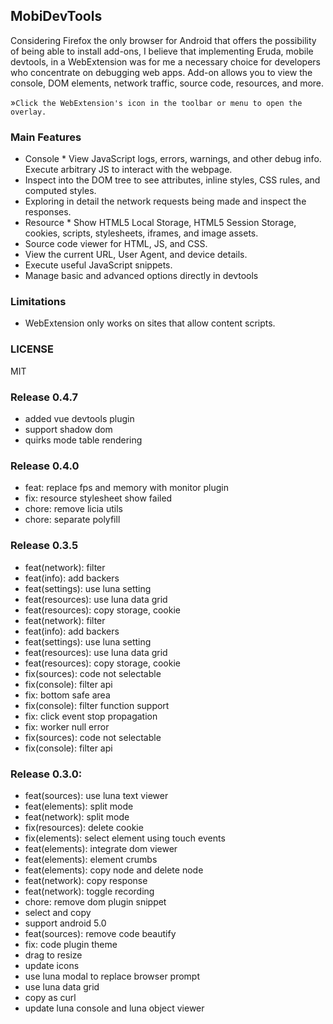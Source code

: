 ## MobiDevTools

Considering Firefox the only browser for Android that offers the possibility of being able to install add-ons, I believe that implementing Eruda, mobile devtools, in a WebExtension was for me a necessary choice for developers who concentrate on debugging web apps. Add-on allows you to view the console, DOM elements, network traffic, source code, resources, and more.

»`Click the WebExtension's icon in the toolbar or menu to open the overlay.`

### Main Features
* Console * View JavaScript logs, errors, warnings, and other debug info. Execute arbitrary JS to interact with the webpage.
* Inspect into the DOM tree to see attributes, inline styles, CSS rules, and computed styles.
* Exploring in detail the network requests being made and inspect the responses.
* Resource * Show HTML5 Local Storage, HTML5 Session Storage, cookies, scripts, stylesheets, iframes, and image assets.
* Source code viewer for HTML, JS, and CSS.
* View the current URL, User Agent, and device details.
* Execute useful JavaScript snippets.
* Manage basic and advanced options directly in devtools

### Limitations
* WebExtension only works on sites that allow content scripts.

### LICENSE
MIT
### Release 0.4.7
* added vue devtools plugin
* support shadow dom
* quirks mode table rendering

### Release 0.4.0
* feat: replace fps and memory with monitor plugin
* fix: resource stylesheet show failed
* chore: remove licia utils
* chore: separate polyfill

### Release 0.3.5
* feat(network): filter
* feat(info): add backers
* feat(settings): use luna setting
* feat(resources): use luna data grid
* feat(resources): copy storage, cookie
* feat(network): filter
* feat(info): add backers
* feat(settings): use luna setting
* feat(resources): use luna data grid
* feat(resources): copy storage, cookie
* fix(sources): code not selectable
* fix(console): filter api
* fix: bottom safe area
* fix(console): filter function support
* fix: click event stop propagation
* fix: worker null error
* fix(sources): code not selectable
* fix(console): filter api

### Release 0.3.0:
* feat(sources): use luna text viewer
* feat(elements): split mode
* feat(network): split mode
* fix(resources): delete cookie
* fix(elements): select element using touch events
* feat(elements): integrate dom viewer
* feat(elements): element crumbs
* feat(elements): copy node and delete node
* feat(network): copy response
* feat(network): toggle recording
* chore: remove dom plugin snippet
* select and copy
* support android 5.0
* feat(sources): remove code beautify
* fix: code plugin theme
* drag to resize
* update icons
* use luna modal to replace browser prompt
* use luna data grid
* copy as curl
* update luna console and luna object viewer
